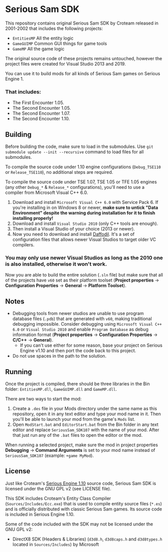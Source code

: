 # Serious Sam SDK
This repository contains original Serious Sam SDK by Croteam released in 2001-2002 that includes the following projects:

* `EntitiesMP` All the entity logic
* `GameGUIMP` Common GUI things for game tools
* `GameMP` All the game logic

The original source code of these projects remains untouched, however the project files were created for Visual Studio 2013 and 2019.

You can use it to build mods for all kinds of Serious Sam games on Serious Engine 1.

### That includes:
- The First Encounter 1.05.
- The Second Encounter 1.05.
- The Second Encounter 1.07.
- The Second Encounter 1.10.

## Building

Before building the code, make sure to load in the submodules. Use `git submodule update --init --recursive` command to load files for all submodules.

To compile the source code under 1.10 engine configurations (`Debug_TSE110` or `Release_TSE110`), no additional steps are required.

To compile the source code under TSE 1.07, TSE 1.05 or TFE 1.05 engines (any other `Debug_*` & `Release_*` configurations), you'll need to use a compiler from Microsoft Visual C++ 6.0.

1. Download and install `Microsoft Visual C++ 6.0` with Service Pack 6. If you're installing in on Windows 8 or newer, **make sure to untick "Data Environment" despite the warning during installation for it to finish installing properly!**
2. Download and install `Visual Studio 2010` (only C++ tools are enough).
3. Then install a Visual Studio of your choice (2013 or newer).
4. Now you need to download and install [Daffodil](https://github.com/DreamyCecil/SeriousSam_SDK107/releases/download/daffodil/daffodil.zip). It's a set of configuration files that allows newer Visual Studios to target older VC compilers.

### You may only use newer Visual Studios as long as the 2010 one is also installed, otherwise it won't work.

Now you are able to build the entire solution (`.sln` file) but make sure that all of the projects have `v60` set as their platform toolset (**Project properties** -> **Configuration Properties** -> **General** -> **Platform Toolset**).

## Notes
- Debugging tools from newer studios are unable to use program database files (`.pdb`) that are generated with `v60`, making traditional debugging impossible. Consider debugging using `Microsoft Visual C++ 6.0` or `Visual Studio 2010` and enable `Program Database` as debug information format (**Project properties** -> **Configuration Properties** -> **C/C++** -> **General**).
  - If you can't use either for some reason, base your project on Serious Engine v1.10 and then port the code back to this project.
- Do not use spaces in the path to the solution.

## Running

Once the project is compiled, there should be three libraries in the Bin folder: `EntitiesMP.dll`, `GameGUIMP.dll` and `GameMP.dll`.

There are two ways to start the mod:
1. Create a `.des` file in your Mods directory under the same name as this repository, open it in any text editor and type your mod name in it. Then you'll be able to launch your mod from the game's `Mods` list.
2. Open `ModStart.bat` and `EditorStart.bat` from the Bin folder in any text editor and replace `SeriousSam_SDK107` with the name of your mod. After that just run any of the `.bat` files to open the editor or the mod.

When running a selected project, make sure the mod in project properties **Debugging** -> **Command Arguments** is set to your mod name instead of `SeriousSam_SDK107` (example: `+game MyMod`).

## License

Just like Croteam's [Serious Engine 1.10](https://github.com/Croteam-official/Serious-Engine) source code, Serious Sam SDK is licensed under the GNU GPL v2 (see LICENSE file).

This SDK includes Croteam's Entity Class Compiler (`Sources/Includes/Ecc.exe`) that is used to compile entity source files (`*.es`) and is officially distributed with classic Serious Sam games. Its source code is included in Serious Engine 1.10.

Some of the code included with the SDK may not be licensed under the GNU GPL v2:

* DirectX8 SDK (Headers & Libraries) (`d3d8.h`, `d3d8caps.h` and `d3d8types.h` located in `Sources/Includes`) by Microsoft
